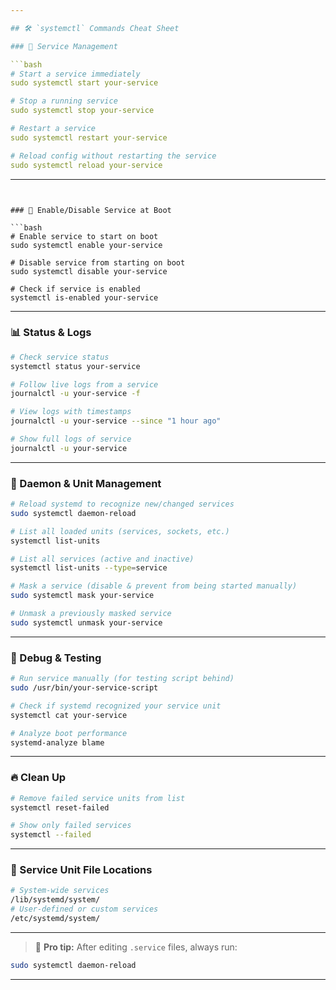```yaml
---

## 🛠️ `systemctl` Commands Cheat Sheet

### 🔄 Service Management

```bash
# Start a service immediately
sudo systemctl start your-service

# Stop a running service
sudo systemctl stop your-service

# Restart a service
sudo systemctl restart your-service

# Reload config without restarting the service
sudo systemctl reload your-service
```

---
```


### 📌 Enable/Disable Service at Boot

```bash
# Enable service to start on boot
sudo systemctl enable your-service

# Disable service from starting on boot
sudo systemctl disable your-service

# Check if service is enabled
systemctl is-enabled your-service
```

---

### 📊 Status & Logs

```bash
# Check service status
systemctl status your-service

# Follow live logs from a service
journalctl -u your-service -f

# View logs with timestamps
journalctl -u your-service --since "1 hour ago"

# Show full logs of service
journalctl -u your-service
```

---

### 🧼 Daemon & Unit Management

```bash
# Reload systemd to recognize new/changed services
sudo systemctl daemon-reload

# List all loaded units (services, sockets, etc.)
systemctl list-units

# List all services (active and inactive)
systemctl list-units --type=service

# Mask a service (disable & prevent from being started manually)
sudo systemctl mask your-service

# Unmask a previously masked service
sudo systemctl unmask your-service
```

---

### 🧪 Debug & Testing

```bash
# Run service manually (for testing script behind)
sudo /usr/bin/your-service-script

# Check if systemd recognized your service unit
systemctl cat your-service

# Analyze boot performance
systemd-analyze blame
```

---

### 🔥 Clean Up

```bash
# Remove failed service units from list
systemctl reset-failed

# Show only failed services
systemctl --failed
```

---

### 📁 Service Unit File Locations

```bash
# System-wide services
/lib/systemd/system/
# User-defined or custom services
/etc/systemd/system/
```

---

> 📎 **Pro tip:** After editing `.service` files, always run:

```bash
sudo systemctl daemon-reload
```

---
